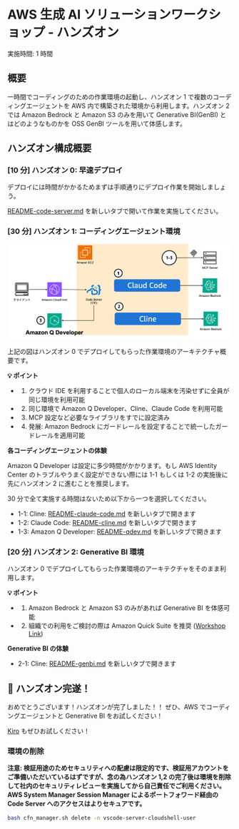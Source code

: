 # AWS 生成 AI ソリューションワークショップ - ハンズオン

実施時間: 1 時間

## 概要

一時間でコーディングのための作業環境の起動し、ハンズオン 1 で複数のコーディングエージェントを AWS 内で構築された環境から利用します。ハンズオン 2 では Amazon Bedrock と Amazon S3 のみを用いて Generative BI(GenBI) とはどのようなものかを OSS GenBI ツールを用いて体感します。

## ハンズオン構成概要

### [10 分] ハンズオン 0: 早速デプロイ

デプロイには時間がかかるためまずは手順通りにデプロイ作業を開始しましょう。

[README-code-server.md](./README-code-server.md) を新しいタブで開いて作業を実施してください。

### [30 分] ハンズオン 1: コーディングエージェント環境

![](./figs/handson1.png)

上記の図はハンズオン 0 でデプロイしてもらった作業環境のアーキテクチャ概要です。

**💡 ポイント**

- 1. クラウド IDE を利用することで個人のローカル端末を汚染せずに全員が同じ環境を利用可能
- 2. 同じ環境で Amazon Q Developer、Cline、Claude Code を利用可能
- 3. MCP 設定など必要なライブラリをすでに設定済み
- 4. 発展: Amazon Bedrock にガードレールを設定することで統一したガードレールを適用可能

**各コーディングエージェントの体験**

Amazon Q Developer は設定に多少時間がかかります。もし AWS Identity Center のトラブルやうまく設定ができない際には 1-1 もしくは 1-2 の実施後に先にハンズオン 2 に進むことを推奨します。

30 分で全て実施する時間はないため以下から一つを選択してください。

- 1-1: Cline: [README-claude-code.md](./README-claude-code.md) を新しいタブで開きます
- 1-2: Claude Code: [README-cline.md](./README-cline.md) を新しいタブで開きます
- 1-3: Amazon Q Developer: [README-qdev.md](./README-qdev.md) を新しいタブで開きます

### [20 分] ハンズオン 2: Generative BI 環境

ハンズオン 0 でデプロイしてもらった作業環境のアーキテクチャをそのまま利用します。

**💡 ポイント**

- 1. Amazon Bedrock と Amazon S3 のみがあれば Generative BI を体感可能
- 2. 組織での利用をご検討の際は Amazon Quick Suite を推奨 ([Workshop Link](https://catalog.us-east-1.prod.workshops.aws/workshops/119307ce-4c43-4e96-887c-cd8454b3d229/en-US))

**Generative BI の体験**

- 2-1: Cline: [README-genbi.md](./README-genbi.md) を新しいタブで開きます

## 🎉 ハンズオン完遂！

おめでとうございます！ハンズオンが完了しました！！
ぜひ、AWS でコーディングエージェントと Generative BI をお試しください！

[Kiro](https://kiro.dev/) もぜひお試しください！

### 環境の削除

**注意: 検証用途のためセキュリティへの配慮は限定的です、検証用アカウントをご準備いただいているはずですが、念の為ハンズオン 1,2 の完了後は環境を削除して社内のセキュリティレビューを実施してから自己責任でご利用ください。AWS System Manager Session Manager によるポートフォワード経由の Code Server へのアクセスはよりセキュアです。**

```bash
bash cfn_manager.sh delete -n vscode-server-cloudshell-user
```